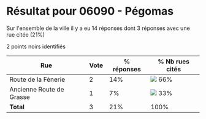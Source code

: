 # Résultat pour 06090 - Pégomas

Sur l'ensemble de la ville il y a eu 14 réponses dont 3 réponses avec une rue citée (21%)

2 points noirs identifiés

| Rue | Vote | % réponses | % Nb rues cités|
|-----|------|------------|----------------|
| Route de la Fènerie | 2 | 14% | <img src="../../img/bar_66.gif" />&nbsp;66%|
| Ancienne Route de Grasse | 1 | 7% | <img src="../../img/bar_33.gif" />&nbsp;33%|
| **Total** | 3 | 21% | 100%|
